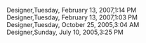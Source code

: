 ﻿Designer,Tuesday, February 13, 2007,1:14 PM  Designer,Tuesday, February 13, 2007,1:03 PM  Designer,Tuesday, October 25, 2005,3:04 AM  Designer,Sunday, July 10, 2005,3:25 PM